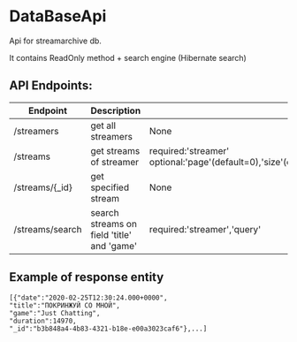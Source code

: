# DataBaseApi
Api for streamarchive db. 

It contains ReadOnly method + search engine (Hibernate search)

API Endpoints:
-
Endpoint      | Description      | Params
------------- | -------------    | ------------- 
/streamers    |get all streamers | None
/streams      |get streams of streamer | required:'streamer' optional:'page'(default=0),'size'(default=20),'sort'(default=desc),'order_by(default=date)
/streams/{_id}| get specified stream| None
/streams/search | search streams on field 'title' and 'game' | required:'streamer','query'

Example of response entity
-
    [{"date":"2020-02-25T12:30:24.000+0000",
    "title":"ПОКРИНЖУЙ СО МНОЙ",
    "game":"Just Chatting",
    "duration":14970,
    "_id":"b3b848a4-4b83-4321-b18e-e00a3023caf6"},...]
